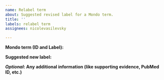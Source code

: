 ```yaml
---
name: Relabel term
about: Suggested revised label for a Mondo term.
title: ''
labels: relabel term
assignees: nicolevasilevsky

---
```


**Mondo term (ID and Label):**

**Suggested new label:**

**_Optional_: Any additional information (like supporting evidence, PubMed ID, etc.)**
